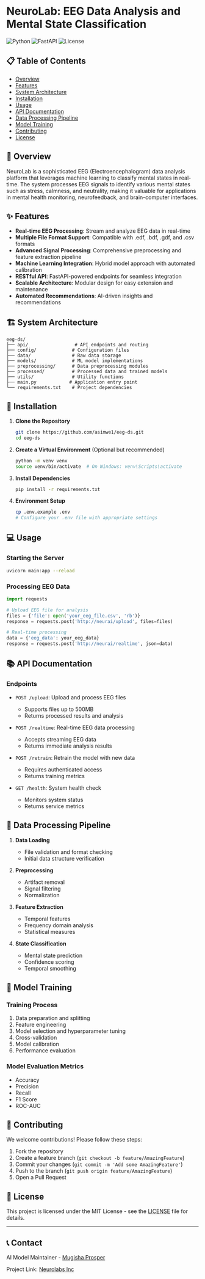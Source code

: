 # NeuroLab: EEG Data Analysis and Mental State Classification

![Python](https://img.shields.io/badge/Python-3.8%2B-blue)
![FastAPI](https://img.shields.io/badge/FastAPI-Latest-green)
![License](https://img.shields.io/badge/License-MIT-yellow)

## 📋 Table of Contents
- [Overview](#overview)
- [Features](#features)
- [System Architecture](#system-architecture)
- [Installation](#installation)
- [Usage](#usage)
- [API Documentation](#api-documentation)
- [Data Processing Pipeline](#data-processing-pipeline)
- [Model Training](#model-training)
- [Contributing](#contributing)
- [License](#license)

## 🔭 Overview

NeuroLab is a sophisticated EEG (Electroencephalogram) data analysis platform that leverages machine learning to classify mental states in real-time. The system processes EEG signals to identify various mental states such as stress, calmness, and neutrality, making it valuable for applications in mental health monitoring, neurofeedback, and brain-computer interfaces.

## ✨ Features

- **Real-time EEG Processing**: Stream and analyze EEG data in real-time
- **Multiple File Format Support**: Compatible with .edf, .bdf, .gdf, and .csv formats
- **Advanced Signal Processing**: Comprehensive preprocessing and feature extraction pipeline
- **Machine Learning Integration**: Hybrid model approach with automated calibration
- **RESTful API**: FastAPI-powered endpoints for seamless integration
- **Scalable Architecture**: Modular design for easy extension and maintenance
- **Automated Recommendations**: AI-driven insights and recommendations

## 🏗 System Architecture

```
eeg-ds/
├── api/                 # API endpoints and routing
├── config/             # Configuration files
├── data/               # Raw data storage
├── models/             # ML model implementations
├── preprocessing/      # Data preprocessing modules
├── processed/          # Processed data and trained models
├── utils/              # Utility functions
├── main.py            # Application entry point
└── requirements.txt    # Project dependencies
```

## 🚀 Installation

1. **Clone the Repository**
   ```bash
   git clone https://github.com/asimwe1/eeg-ds.git
   cd eeg-ds
   ```

2. **Create a Virtual Environment** (Optional but recommended)
   ```bash
   python -m venv venv
   source venv/bin/activate  # On Windows: venv\Scripts\activate
   ```

3. **Install Dependencies**
   ```bash
   pip install -r requirements.txt
   ```

4. **Environment Setup**
   ```bash
   cp .env.example .env
   # Configure your .env file with appropriate settings
   ```

## 💻 Usage

### Starting the Server
```bash
uvicorn main:app --reload
```

### Processing EEG Data
```python
import requests

# Upload EEG file for analysis
files = {'file': open('your_eeg_file.csv', 'rb')}
response = requests.post('http://neurai/upload', files=files)

# Real-time processing
data = {'eeg_data': your_eeg_data}
response = requests.post('http://neurai/realtime', json=data)
```

## 📚 API Documentation

### Endpoints

- `POST /upload`: Upload and process EEG files
  - Supports files up to 500MB
  - Returns processed results and analysis

- `POST /realtime`: Real-time EEG data processing
  - Accepts streaming EEG data
  - Returns immediate analysis results

- `POST /retrain`: Retrain the model with new data
  - Requires authenticated access
  - Returns training metrics

- `GET /health`: System health check
  - Monitors system status
  - Returns service metrics

## 🔄 Data Processing Pipeline

1. **Data Loading**
   - File validation and format checking
   - Initial data structure verification

2. **Preprocessing**
   - Artifact removal
   - Signal filtering
   - Normalization

3. **Feature Extraction**
   - Temporal features
   - Frequency domain analysis
   - Statistical measures

4. **State Classification**
   - Mental state prediction
   - Confidence scoring
   - Temporal smoothing

## 🧠 Model Training

### Training Process
1. Data preparation and splitting
2. Feature engineering
3. Model selection and hyperparameter tuning
4. Cross-validation
5. Model calibration
6. Performance evaluation

### Model Evaluation Metrics
- Accuracy
- Precision
- Recall
- F1 Score
- ROC-AUC

## 🤝 Contributing

We welcome contributions! Please follow these steps:

1. Fork the repository
2. Create a feature branch (`git checkout -b feature/AmazingFeature`)
3. Commit your changes (`git commit -m 'Add some AmazingFeature'`)
4. Push to the branch (`git push origin feature/AmazingFeature`)
5. Open a Pull Request

## 📄 License

This project is licensed under the MIT License - see the [LICENSE](LICENSE) file for details.

---

## 📞 Contact

AI Model Maintainer - [Mugisha Prosper](mailto:polo1.mugisha@gmail.com)

Project Link: [Neurolabs Inc](https://neurolab.cc)
